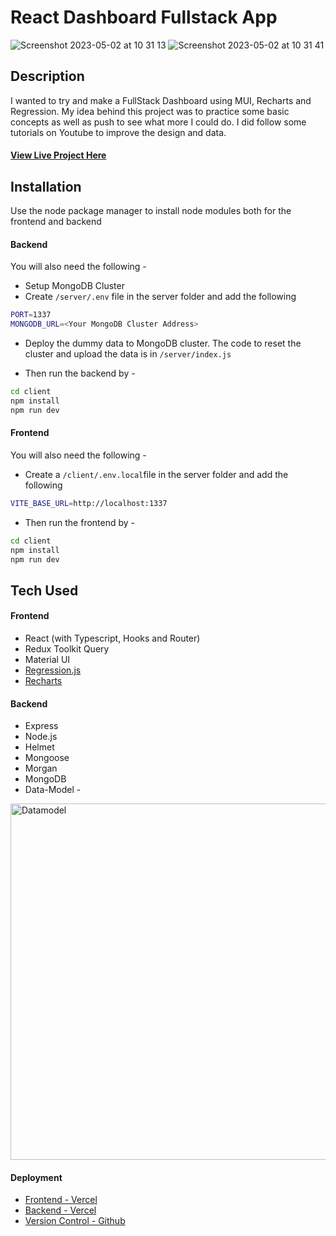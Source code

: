 # React Dashboard Fullstack App

<img width="auto" alt="Screenshot 2023-05-02 at 10 31 13" src="https://user-images.githubusercontent.com/62376840/235618252-daf3eeb9-e211-4c11-9108-6a3f36d3a613.png">

<img width="auto" alt="Screenshot 2023-05-02 at 10 31 41" src="https://user-images.githubusercontent.com/62376840/235618299-e470c263-a286-4117-b87f-b749edb7b01d.png">

## Description

I wanted to try and make a FullStack Dashboard using MUI, Recharts and Regression. My idea behind this project was to practice some basic concepts as well as push to see what more I could do. I did follow some tutorials on Youtube to improve the design and data.

#### [View Live Project Here](https://dashboard-typescript-frontend.vercel.app/)

## Installation

Use the node package manager to install node modules both for the frontend and backend

#### Backend
You will also need the following -
- Setup MongoDB Cluster
- Create ```/server/.env``` file in the server folder and add the following 
```bash 
PORT=1337
MONGODB_URL=<Your MongoDB Cluster Address>
```
- Deploy the dummy data to MongoDB cluster. The code to reset the cluster and upload the data is in ```/server/index.js```

- Then run the backend by - 
```bash
cd client
npm install
npm run dev
```

#### Frontend
You will also need the following -
- Create a ```/client/.env.local```file in the server folder and add the following 
```bash 
VITE_BASE_URL=http://localhost:1337
```
- Then run the frontend by - 
```bash
cd client
npm install
npm run dev
```

## Tech Used

#### Frontend
- React (with Typescript, Hooks and Router)
- Redux Toolkit Query
- Material UI
- [Regression.js](https://github.com/Tom-Alexander/regression-js)
- [Recharts](https://recharts.org/en-US/)

#### Backend
- Express
- Node.js
- Helmet
- Mongoose
- Morgan
- MongoDB
- Data-Model -
<img width="570" alt="Datamodel" src="https://user-images.githubusercontent.com/62376840/235621865-9bdda1f5-2e77-41fe-ae99-7bcb81327bc0.png">

#### Deployment

- [Frontend - Vercel](https://dashboard-typescript-frontend.vercel.app/)
- [Backend - Vercel](https://dashboard-typescript-backend.vercel.app/)
- [Version Control - Github]()
